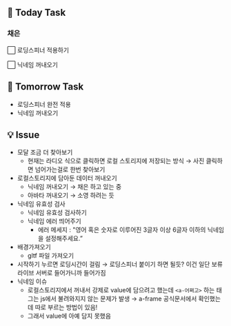 ## 📢 Today Task

### 채은

⬜ 로딩스피너 적용하기

⬜ 닉네임 꺼내오기

## 🚀 Tomorrow Task

- 로딩스피너 완전 적용
- 닉네임 꺼내오기

## 💡 Issue

- 모달 조금 더 찾아보기
  - 현재는 라디오 식으로 클릭하면 로컬 스토리지에 저장되는 방식 → 사진 클릭하면 넘어가는걸로 한번 찾아보기
- 로컬스토리지에 담아둔 데이터 꺼내오기
  - 닉네임 꺼내오기 → 채은 하고 있는 중
  - 아바타 꺼내오기 → 소영 하려는 듯
- 닉네임 유효성 검사
  - 닉네임 유효성 검사하기
  - 닉네임 에러 띄어주기
    - 에러 메세지 : "영어 혹은 숫자로 이루어진 3글자 이상 6글자 이하의 닉네임을 설정해주세요.”
- 배경가져오기
  - gltf 파일 가져오기
- 시작하기 누르면 로딩시간이 걸림 → 로딩스피너 붙이기 하면 될듯? 이건 일단 보류 라이브 서버로 들어가니까 들어가짐
- 닉네임 이슈
  - 로컬스토리지에서 꺼내서 강제로 value에 담으려고 했는데 `<a-어쩌고>` 하는 태그는 js에서 불려와지지 않는 문제가 발생 → a-frame 공식문서에서 확인했는데 따로 부르는 방법이 있음!
  - 그래서 value에 아예 담지 못했음
